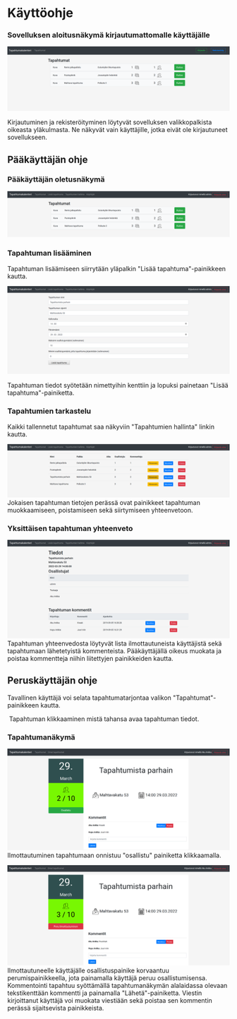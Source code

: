 # Käyttöohje

### Sovelluksen aloitusnäkymä kirjautumattomalle käyttäjälle
![Sovelluksen aloitussivu](https://github.com/hoffrenm/tapahtumakalenteri/blob/master/dokumentaatio/1-1.png)

Kirjautuminen ja rekisteröityminen löytyvät sovelluksen valikkopalkista oikeasta yläkulmasta. Ne näkyvät vain käyttäjille, 
jotka eivät ole kirjautuneet sovellukseen.

## Pääkäyttäjän ohje

### Pääkäyttäjän oletusnäkymä
![Pääkäyttäjän näkymä](https://github.com/hoffrenm/tapahtumakalenteri/blob/master/dokumentaatio/1-2.png)

### Tapahtuman lisääminen
Tapahtuman lisäämiseen siirrytään yläpalkin "Lisää tapahtuma"-painikkeen kautta.

![Tapahtuman lisääminen](https://github.com/hoffrenm/tapahtumakalenteri/blob/master/dokumentaatio/1-4.png)

Tapahtuman tiedot syötetään nimettyihin kenttiin ja lopuksi painetaan "Lisää tapahtuma"-painiketta.

### Tapahtumien tarkastelu
Kaikki tallennetut tapahtumat saa näkyviin "Tapahtumien hallinta" linkin kautta.

![Tapahtumien koonti](https://github.com/hoffrenm/tapahtumakalenteri/blob/master/dokumentaatio/1-3.png)
Jokaisen tapahtuman tietojen perässä ovat painikkeet tapahtuman muokkaamiseen, poistamiseen sekä siirtymiseen yhteenvetoon.

### Yksittäisen tapahtuman yhteenveto
![Tapahtuman yhteenveto](https://github.com/hoffrenm/tapahtumakalenteri/blob/master/dokumentaatio/1-5.png)
Tapahtuman yhteenvedosta löytyvät lista ilmottautuneista käyttäjistä sekä tapahtumaan lähetetyistä kommenteista. Pääkäyttäjällä 
oikeus muokata ja poistaa kommentteja niihin liitettyjen painikkeiden kautta.

## Peruskäyttäjän ohje
Tavallinen käyttäjä voi selata tapahtumatarjontaa valikon "Tapahtumat"-painikkeen kautta.

![]()
Tapahtuman klikkaaminen mistä tahansa avaa tapahtuman tiedot.

### Tapahtumanäkymä
![Tapahtumanäkymä](https://github.com/hoffrenm/tapahtumakalenteri/blob/master/dokumentaatio/2-1.png)
Ilmottautuminen tapahtumaan onnistuu "osallistu" painiketta klikkaamalla.

![Tapahtumanäkymä2](https://github.com/hoffrenm/tapahtumakalenteri/blob/master/dokumentaatio/2-2.png)
Ilmottautuneelle käyttäjälle osallistuspainike korvaantuu perumispainikkeella, jota painamalla käyttäjä peruu osallistumisensa. 
Kommentointi tapahtuu syöttämällä tapahtumanäkymän alalaidassa olevaan tekstikenttään kommentti ja painamalla "Lähetä"-painiketta. 
Viestin kirjoittanut käyttäjä voi muokata viestiään sekä poistaa sen kommentin perässä sijaitsevista painikkeista.
